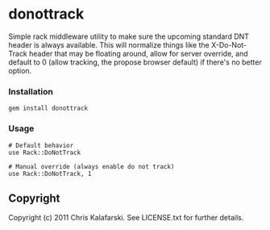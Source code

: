 # donottrack

Simple rack middleware utility to make sure the upcoming standard DNT header is always available. This will normalize things like the X-Do-Not-Track header that may be floating around, allow for server override, and default to 0 (allow tracking, the propose browser default) if there's no better option.

### Installation

	gem install donottrack
	
### Usage
	# Default behavior
	use Rack::DoNotTrack
	
	# Manual override (always enable do not track)
	use Rack::DoNotTrack, 1


## Copyright

Copyright (c) 2011 Chris Kalafarski. See LICENSE.txt for further details.